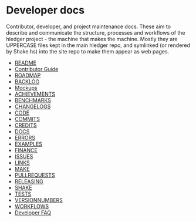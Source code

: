 # Developer docs

Contributor, developer, and project maintenance docs.
These aim to describe and communicate the structure, processes and
workflows of the hledger project - the machine that makes the machine.
Mostly they are UPPERCASE files kept in the main hledger repo,
and symlinked (or rendered by Shake.hs) into the site repo to make them appear as web pages.

- [README](dev-README.md)
- [Contributor Guide](CONTRIBUTING.md)
- [ROADMAP](ROADMAP.md)
- [BACKLOG](BACKLOG.md)
- [Mockups](mockups.md)
- [ACHIEVEMENTS](ACHIEVEMENTS.md)
- [BENCHMARKS](BENCHMARKS.md)
- [CHANGELOGS](CHANGELOGS.md)
- [CODE](CODE.md)
- [COMMITS](COMMITS.md)
- [CREDITS](CREDITS.md)
- [DOCS](DOCS.md)
- [ERRORS](ERRORS.md)
- [EXAMPLES](EXAMPLES.md)
- [FINANCE](FINANCE.md)
- [ISSUES](ISSUES.md)
- [LINKS](LINKS.md)
- [MAKE](MAKE.md)
- [PULLREQUESTS](PULLREQUESTS.md)
- [RELEASING](RELEASING.md)
- [SHAKE](SHAKE.md)
- [TESTS](TESTS.md)
- [VERSIONNUMBERS](VERSIONNUMBERS.md)
- [WORKFLOWS](WORKFLOWS.md)
- [Developer FAQ](devfaq.md)
